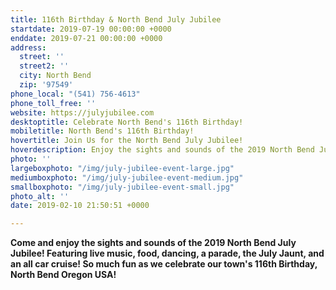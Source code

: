 ```yaml
---
title: 116th Birthday & North Bend July Jubilee
startdate: 2019-07-19 00:00:00 +0000
enddate: 2019-07-21 00:00:00 +0000
address:
  street: ''
  street2: ''
  city: North Bend
  zip: '97549'
phone_local: "(541) 756-4613"
phone_toll_free: ''
website: https://julyjubilee.com
desktoptitle: Celebrate North Bend's 116th Birthday!
mobiletitle: North Bend's 116th Birthday!
hovertitle: Join Us for the North Bend July Jubilee!
hoverdescription: Enjoy the sights and sounds of the 2019 North Bend July Jubilee!
photo: ''
largeboxphoto: "/img/july-jubilee-event-large.jpg"
mediumboxphoto: "/img/july-jubilee-event-medium.jpg"
smallboxphoto: "/img/july-jubilee-event-small.jpg"
photo_alt: ''
date: 2019-02-10 21:50:51 +0000

---
```

**Come and enjoy the sights and sounds of the 2019 North Bend July Jubilee! Featuring live music, food, dancing, a parade, the July Jaunt, and an all car cruise! So much fun as we celebrate our town's 116th Birthday, North Bend Oregon USA!**